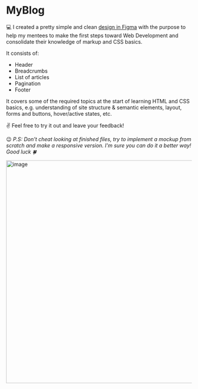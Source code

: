 # MyBlog
💻 I created a pretty simple and clean [design in Figma](https://www.figma.com/community/file/1170005409276331314) 
with the purpose to help my mentees to make the first steps toward Web Development and consolidate their knowledge of markup and CSS basics.<br>

It consists of:
- Header
- Breadcrumbs
- List of articles
- Pagination
- Footer

It covers some of the required topics at the start of learning HTML and CSS basics, e.g. understanding of site structure & semantic elements, layout, forms and buttons, hover/active states, etc.<br>


✌️ Feel free to try it out and leave your feedback!<br>

😉 *P.S: Don't cheat looking at finished files, try to implement a mockup from scratch and make a responsive version. I'm sure you can do it a better way! Good luck 🍀 <br>*


<img width="604" alt="image" src="https://user-images.githubusercontent.com/32593339/199761251-bcbe981b-5232-4507-ac18-041cfad0d26a.png">
